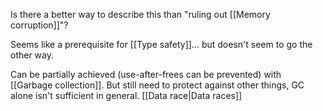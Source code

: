 Is there a better way to describe this than "ruling out [[Memory corruption]]"?

Seems like a prerequisite for [[Type safety]]... but doesn't seem to go the other way.

Can be partially achieved (use-after-frees can be prevented) with [[Garbage collection]]. But still need to protect against other things, GC alone isn't sufficient in general. [[Data race|Data races]]